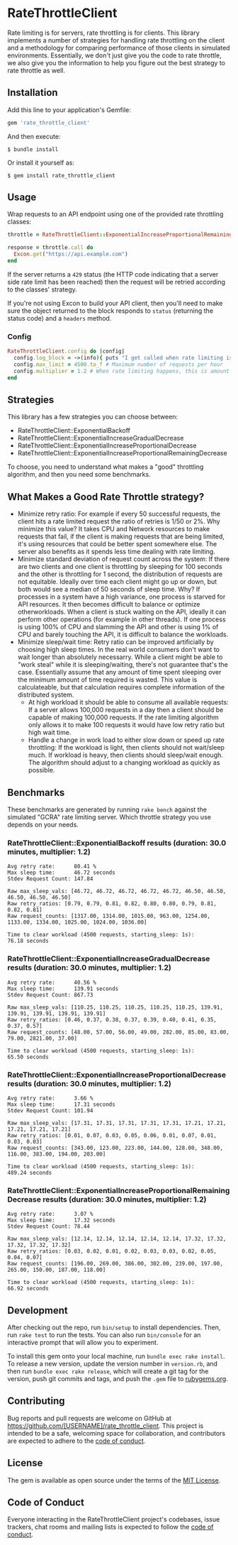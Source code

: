 # RateThrottleClient

Rate limiting is for servers, rate throttling is for clients. This library implements a number of strategies for handling rate throttling on the client and a methodology for comparing performance of those clients in simulated environments. Essentially, we don't just give you the code to rate throttle, we also give you the information to help you figure out the best strategy to rate throttle as well.

## Installation

Add this line to your application's Gemfile:

```ruby
gem 'rate_throttle_client'
```

And then execute:

    $ bundle install

Or install it yourself as:

    $ gem install rate_throttle_client

## Usage

Wrap requests to an API endpoint using one of the provided rate throttling classes:

```ruby
throttle = RateThrottleClient::ExponentialIncreaseProportionalRemainingDecrease.new

response = throttle.call do
  Excon.get("https://api.example.com")
end
```

If the server returns a `429` status (the HTTP code indicating that a server side rate limit has been reached) then the request will be retried according to the classes' strategy.

If you're not using Excon to build your API client, then you'll need to make sure the object returned to the block responds to `status` (returning the status code) and a `headers` method.

### Config

```ruby
RateThrottleClient.config do |config|
  config.log_block = ->(info){ puts "I get called when rate limiting is triggered #{info.sleep_for} #{info.request}" }
  config.max_limit = 4500.to_f # Maximum number of requests per hour
  config.multiplier = 1.2 # When rate limiting happens, this is amount to the sleep value is increased by
end
```

## Strategies

This library has a few strategies you can choose between:

- RateThrottleClient::ExponentialBackoff
- RateThrottleClient::ExponentialIncreaseGradualDecrease
- RateThrottleClient::ExponentialIncreaseProportionalDecrease
- RateThrottleClient::ExponentialIncreaseProportionalRemainingDecrease

To choose, you need to understand what makes a "good" throttling algorithm, and then you need some benchmarks.

## What Makes a Good Rate Throttle strategy?

- Minimize retry ratio: For example if every 50 successful requests, the client hits a rate limited request the ratio of retries is 1/50 or 2%. Why minimize this value? It takes CPU and Network resources to make requests that fail, if the client is making requests that are being limited, it's using resources that could be better spent somewhere else. The server also benefits as it spends less time dealing with rate limiting.
- Minimize standard deviation of request count across the system: If there are two clients and one client is throttling by sleeping for 100 seconds and the other is throttling for 1 second, the distribution of requests are not equitable. Ideally over time each client might go up or down, but both would see a median of 50 seconds of sleep time. Why? If processes in a system have a high variance, one process is starved for API resources. It then becomes difficult to balance or optimize otherworkloads. When a client is stuck waiting on the API, ideally it can perform other operations (for example in other threads). If one process is using 100% of CPU and slamming the API and other is using 1% of CPU and barely touching the API, it is difficult to balance the workloads.
- Minimize sleep/wait time: Retry ratio can be improved artificially by choosing high sleep times. In the real world consumers don't want to wait longer than absolutely necessarry. While a client might be able to "work steal" while it is sleeping/waiting, there's not guarantee that's the case. Essentially assume that any amount of time spent sleeping over the minimum amount of time required is wasted. This value is calculateable, but that calculation requires complete information of the distributed system.
  - At high workload it should be able to consume all available requests: If a server allows 100,000 requests in a day then a client should be capable of making 100,000 requests. If the rate limiting algorithm only allows it to make 100 requests it would have low retry ratio but high wait time.
  - Handle a change in work load to either slow down or speed up rate throttling: If the workload is light, then clients should not wait/sleep much. If workload is heavy, then clients should sleep/wait enough. The algorithm should adjust to a changing workload as quickly as possible.

## Benchmarks

These benchmarks are generated by running `rake bench` against the simulated "GCRA" rate limiting server. Which throttle strategy you use depends on your needs.

### RateThrottleClient::ExponentialBackoff results (duration: 30.0 minutes, multiplier: 1.2)

```
Avg retry rate:      80.41 %
Max sleep time:      46.72 seconds
Stdev Request Count: 147.84

Raw max_sleep_vals: [46.72, 46.72, 46.72, 46.72, 46.72, 46.50, 46.50, 46.50, 46.50, 46.50]
Raw retry_ratios: [0.79, 0.79, 0.81, 0.82, 0.80, 0.80, 0.79, 0.81, 0.82, 0.81]
Raw request_counts: [1317.00, 1314.00, 1015.00, 963.00, 1254.00, 1133.00, 1334.00, 1025.00, 1024.00, 1036.00]
```

```
Time to clear workload (4500 requests, starting_sleep: 1s):
76.18 seconds
```

### RateThrottleClient::ExponentialIncreaseGradualDecrease results (duration: 30.0 minutes, multiplier: 1.2)

```
Avg retry rate:      40.56 %
Max sleep time:      139.91 seconds
Stdev Request Count: 867.73

Raw max_sleep_vals: [110.25, 110.25, 110.25, 110.25, 110.25, 139.91, 139.91, 139.91, 139.91, 139.91]
Raw retry_ratios: [0.46, 0.37, 0.38, 0.37, 0.39, 0.40, 0.41, 0.35, 0.37, 0.57]
Raw request_counts: [48.00, 57.00, 56.00, 49.00, 282.00, 85.00, 83.00, 79.00, 2821.00, 37.00]
```

```
Time to clear workload (4500 requests, starting_sleep: 1s):
65.50 seconds
```

### RateThrottleClient::ExponentialIncreaseProportionalDecrease results (duration: 30.0 minutes, multiplier: 1.2)

```
Avg retry rate:      3.66 %
Max sleep time:      17.31 seconds
Stdev Request Count: 101.94

Raw max_sleep_vals: [17.31, 17.31, 17.31, 17.31, 17.31, 17.21, 17.21, 17.21, 17.21, 17.21]
Raw retry_ratios: [0.01, 0.07, 0.03, 0.05, 0.06, 0.01, 0.07, 0.01, 0.03, 0.03]
Raw request_counts: [343.00, 123.00, 223.00, 144.00, 128.00, 348.00, 116.00, 383.00, 194.00, 203.00]
```

```
Time to clear workload (4500 requests, starting_sleep: 1s):
489.24 seconds
```

### RateThrottleClient::ExponentialIncreaseProportionalRemainingDecrease results (duration: 30.0 minutes, multiplier: 1.2)

```
Avg retry rate:      3.07 %
Max sleep time:      17.32 seconds
Stdev Request Count: 78.44

Raw max_sleep_vals: [12.14, 12.14, 12.14, 12.14, 12.14, 17.32, 17.32, 17.32, 17.32, 17.32]
Raw retry_ratios: [0.03, 0.02, 0.01, 0.02, 0.03, 0.03, 0.02, 0.05, 0.04, 0.07]
Raw request_counts: [196.00, 269.00, 386.00, 302.00, 239.00, 197.00, 265.00, 150.00, 187.00, 118.00]
```

```
Time to clear workload (4500 requests, starting_sleep: 1s):
66.92 seconds
```

## Development

After checking out the repo, run `bin/setup` to install dependencies. Then, run `rake test` to run the tests. You can also run `bin/console` for an interactive prompt that will allow you to experiment.

To install this gem onto your local machine, run `bundle exec rake install`. To release a new version, update the version number in `version.rb`, and then run `bundle exec rake release`, which will create a git tag for the version, push git commits and tags, and push the `.gem` file to [rubygems.org](https://rubygems.org).

## Contributing

Bug reports and pull requests are welcome on GitHub at https://github.com/[USERNAME]/rate_throttle_client. This project is intended to be a safe, welcoming space for collaboration, and contributors are expected to adhere to the [code of conduct](https://github.com/[USERNAME]/rate_throttle_client/blob/master/CODE_OF_CONDUCT.md).

## License

The gem is available as open source under the terms of the [MIT License](https://opensource.org/licenses/MIT).

## Code of Conduct

Everyone interacting in the RateThrottleClient project's codebases, issue trackers, chat rooms and mailing lists is expected to follow the [code of conduct](https://github.com/[USERNAME]/rate_throttle_client/blob/master/CODE_OF_CONDUCT.md).
